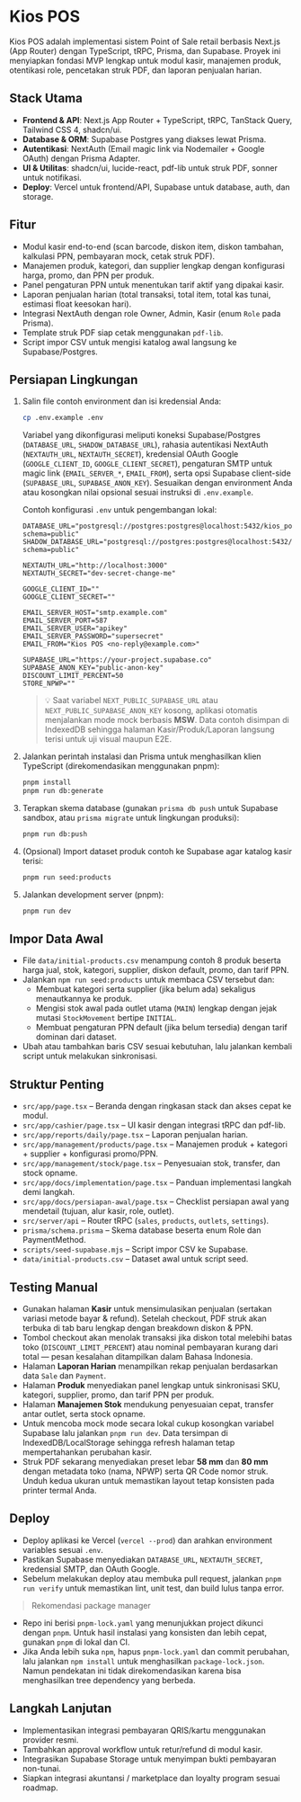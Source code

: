 # Kios POS

Kios POS adalah implementasi sistem Point of Sale retail berbasis Next.js (App Router) dengan TypeScript, tRPC, Prisma, dan Supabase. Proyek ini menyiapkan fondasi MVP lengkap untuk modul kasir, manajemen produk, otentikasi role, pencetakan struk PDF, dan laporan penjualan harian.

## Stack Utama

- **Frontend & API**: Next.js App Router + TypeScript, tRPC, TanStack Query, Tailwind CSS 4, shadcn/ui.
- **Database & ORM**: Supabase Postgres yang diakses lewat Prisma.
- **Autentikasi**: NextAuth (Email magic link via Nodemailer + Google OAuth) dengan Prisma Adapter.
- **UI & Utilitas**: shadcn/ui, lucide-react, pdf-lib untuk struk PDF, sonner untuk notifikasi.
- **Deploy**: Vercel untuk frontend/API, Supabase untuk database, auth, dan storage.

## Fitur

- Modul kasir end-to-end (scan barcode, diskon item, diskon tambahan, kalkulasi PPN, pembayaran mock, cetak struk PDF).
- Manajemen produk, kategori, dan supplier lengkap dengan konfigurasi harga, promo, dan PPN per produk.
- Panel pengaturan PPN untuk menentukan tarif aktif yang dipakai kasir.
- Laporan penjualan harian (total transaksi, total item, total kas tunai, estimasi float keesokan hari).
- Integrasi NextAuth dengan role Owner, Admin, Kasir (enum `Role` pada Prisma).
- Template struk PDF siap cetak menggunakan `pdf-lib`.
- Script impor CSV untuk mengisi katalog awal langsung ke Supabase/Postgres.

## Persiapan Lingkungan

1. Salin file contoh environment dan isi kredensial Anda:

   ```bash
   cp .env.example .env
   ```

   Variabel yang dikonfigurasi meliputi koneksi Supabase/Postgres (`DATABASE_URL`, `SHADOW_DATABASE_URL`), rahasia autentikasi NextAuth (`NEXTAUTH_URL`, `NEXTAUTH_SECRET`), kredensial OAuth Google (`GOOGLE_CLIENT_ID`, `GOOGLE_CLIENT_SECRET`), pengaturan SMTP untuk magic link (`EMAIL_SERVER_*`, `EMAIL_FROM`), serta opsi Supabase client-side (`SUPABASE_URL`, `SUPABASE_ANON_KEY`). Sesuaikan dengan environment Anda atau kosongkan nilai opsional sesuai instruksi di `.env.example`.

   Contoh konfigurasi `.env` untuk pengembangan lokal:

   ```env
   DATABASE_URL="postgresql://postgres:postgres@localhost:5432/kios_pos?schema=public"
   SHADOW_DATABASE_URL="postgresql://postgres:postgres@localhost:5432/kios_pos_shadow?schema=public"
   
   NEXTAUTH_URL="http://localhost:3000"
   NEXTAUTH_SECRET="dev-secret-change-me"
   
   GOOGLE_CLIENT_ID=""
   GOOGLE_CLIENT_SECRET=""
   
   EMAIL_SERVER_HOST="smtp.example.com"
   EMAIL_SERVER_PORT=587
   EMAIL_SERVER_USER="apikey"
   EMAIL_SERVER_PASSWORD="supersecret"
   EMAIL_FROM="Kios POS <no-reply@example.com>"
   
   SUPABASE_URL="https://your-project.supabase.co"
   SUPABASE_ANON_KEY="public-anon-key"
   DISCOUNT_LIMIT_PERCENT=50
   STORE_NPWP=""
   ```

   > 💡 Saat variabel `NEXT_PUBLIC_SUPABASE_URL` atau `NEXT_PUBLIC_SUPABASE_ANON_KEY` kosong, aplikasi otomatis menjalankan mode mock berbasis **MSW**. Data contoh disimpan di IndexedDB sehingga halaman Kasir/Produk/Laporan langsung terisi untuk uji visual maupun E2E.

2. Jalankan perintah instalasi dan Prisma untuk menghasilkan klien TypeScript (direkomendasikan menggunakan pnpm):

   ```bash
   pnpm install
   pnpm run db:generate
   ```

3. Terapkan skema database (gunakan `prisma db push` untuk Supabase sandbox, atau `prisma migrate` untuk lingkungan produksi):

   ```bash
   pnpm run db:push
   ```

4. (Opsional) Import dataset produk contoh ke Supabase agar katalog kasir terisi:

   ```bash
   pnpm run seed:products
   ```

5. Jalankan development server (pnpm):

   ```bash
   pnpm run dev
   ```

## Impor Data Awal

- File `data/initial-products.csv` menampung contoh 8 produk beserta harga jual, stok, kategori, supplier, diskon default, promo, dan tarif PPN.
- Jalankan `npm run seed:products` untuk membaca CSV tersebut dan:
  - Membuat kategori serta supplier (jika belum ada) sekaligus menautkannya ke produk.
  - Mengisi stok awal pada outlet utama (`MAIN`) lengkap dengan jejak mutasi `StockMovement` bertipe `INITIAL`.
  - Membuat pengaturan PPN default (jika belum tersedia) dengan tarif dominan dari dataset.
- Ubah atau tambahkan baris CSV sesuai kebutuhan, lalu jalankan kembali script untuk melakukan sinkronisasi.

## Struktur Penting

- `src/app/page.tsx` – Beranda dengan ringkasan stack dan akses cepat ke modul.
- `src/app/cashier/page.tsx` – UI kasir dengan integrasi tRPC dan pdf-lib.
- `src/app/reports/daily/page.tsx` – Laporan penjualan harian.
- `src/app/management/products/page.tsx` – Manajemen produk + kategori + supplier + konfigurasi promo/PPN.
- `src/app/management/stock/page.tsx` – Penyesuaian stok, transfer, dan stock opname.
- `src/app/docs/implementation/page.tsx` – Panduan implementasi langkah demi langkah.
- `src/app/docs/persiapan-awal/page.tsx` – Checklist persiapan awal yang mendetail (tujuan, alur kasir, role, outlet).
- `src/server/api` – Router tRPC (`sales`, `products`, `outlets`, `settings`).
- `prisma/schema.prisma` – Skema database beserta enum Role dan PaymentMethod.
- `scripts/seed-supabase.mjs` – Script impor CSV ke Supabase.
- `data/initial-products.csv` – Dataset awal untuk script seed.

## Testing Manual

- Gunakan halaman **Kasir** untuk mensimulasikan penjualan (sertakan variasi metode bayar & refund). Setelah checkout, PDF struk akan terbuka di tab baru lengkap dengan breakdown diskon & PPN.
- Tombol checkout akan menolak transaksi jika diskon total melebihi batas toko (`DISCOUNT_LIMIT_PERCENT`) atau nominal pembayaran kurang dari total — pesan kesalahan ditampilkan dalam Bahasa Indonesia.
- Halaman **Laporan Harian** menampilkan rekap penjualan berdasarkan data `Sale` dan `Payment`.
- Halaman **Produk** menyediakan panel lengkap untuk sinkronisasi SKU, kategori, supplier, promo, dan tarif PPN per produk.
- Halaman **Manajemen Stok** mendukung penyesuaian cepat, transfer antar outlet, serta stock opname.
- Untuk mencoba mock mode secara lokal cukup kosongkan variabel Supabase lalu jalankan `pnpm run dev`. Data tersimpan di IndexedDB/LocalStorage sehingga refresh halaman tetap mempertahankan perubahan kasir.
- Struk PDF sekarang menyediakan preset lebar **58 mm** dan **80 mm** dengan metadata toko (nama, NPWP) serta QR Code nomor struk. Unduh kedua ukuran untuk memastikan layout tetap konsisten pada printer termal Anda.


## Deploy

- Deploy aplikasi ke Vercel (`vercel --prod`) dan arahkan environment variables sesuai `.env`.
- Pastikan Supabase menyediakan `DATABASE_URL`, `NEXTAUTH_SECRET`, kredensial SMTP, dan OAuth Google.
- Sebelum melakukan deploy atau membuka pull request, jalankan `pnpm run verify` untuk memastikan lint, unit test, dan build lulus tanpa error.

> Rekomendasi package manager

- Repo ini berisi `pnpm-lock.yaml` yang menunjukkan project dikunci dengan `pnpm`. Untuk hasil instalasi yang konsisten dan lebih cepat, gunakan `pnpm` di lokal dan CI.
- Jika Anda lebih suka `npm`, hapus `pnpm-lock.yaml` dan commit perubahan, lalu jalankan `npm install` untuk menghasilkan `package-lock.json`. Namun pendekatan ini tidak direkomendasikan karena bisa menghasilkan tree dependency yang berbeda.

## Langkah Lanjutan

- Implementasikan integrasi pembayaran QRIS/kartu menggunakan provider resmi.
- Tambahkan approval workflow untuk retur/refund di modul kasir.
- Integrasikan Supabase Storage untuk menyimpan bukti pembayaran non-tunai.
- Siapkan integrasi akuntansi / marketplace dan loyalty program sesuai roadmap.
